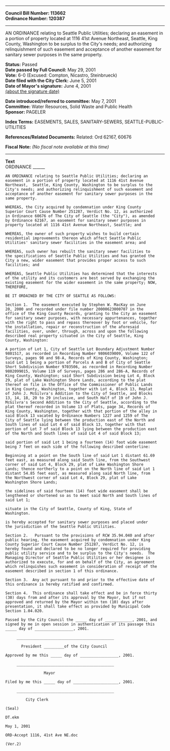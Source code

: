 * * * * *  
  
**Council Bill Number: [](#h0)[](#h2)113662**   
**Ordinance Number: 120387**  
  
* * * * *  
  
AN ORDINANCE relating to Seattle Public Utilities; declaring an easement in a portion of property located at 1116 41st Avenue Northeast, Seattle, King County, Washington to be surplus to the City's needs; and authorizing relinquishment of such easement and acceptance of another easement for sanitary sewer purposes in the same property.  
  
**Status:** Passed   
**Date passed by Full Council:** May 29, 2001   
**Vote:** 6-0 (Excused: Compton, Nicastro, Steinbrueck)   
**Date filed with the City Clerk:** June 5, 2001   
**Date of Mayor's signature:** June 4, 2001   
[(about the signature date)](/~public/approvaldate.htm)   
  
  
**Date introduced/referred to committee:** May 7, 2001   
**Committee:** Water Resources, Solid Waste and Public Health   
**Sponsor:** PAGELER   
  
**Index Terms:** EASEMENTS, SALES, SANITARY-SEWERS, SEATTLE-PUBLIC-UTILITIES  
  
**References/Related Documents:** Related: Ord 62167, 60676  
  
**Fiscal Note:** *(No fiscal note available at this time)*  
  
* * * * *  
  
**Text**  
    ORDINANCE ______  
  
    AN ORDINANCE relating to Seattle Public Utilities; declaring an  
    easement in a portion of property located at 1116 41st Avenue  
    Northeast,  Seattle, King County, Washington to be surplus to the  
    City's needs; and authorizing relinquishment of such easement and  
    acceptance of another easement for sanitary sewer purposes in the  
    same property.  
  
    WHEREAS, the City acquired by condemnation under King County  
    Superior Court Cause Number 251287, Verdict No. 12, as authorized  
    in Ordinance 60676 of The City of Seattle (the "City"), as amended  
    by Ordinance 62167, an easement for sanitary sewer purposes in  
    property located at 1116 41st Avenue Northeast, Seattle; and  
  
    WHEREAS, the owner of such property wishes to build certain  
    residential improvements thereon which affect Seattle Public  
    Utilities' sanitary sewer facilities in the easement area; and  
  
    WHEREAS, such owner has rebuilt the sanitary sewer facilities to  
    the specifications of Seattle Public Utilities and has granted the  
    City a new, wider easement that provides proper access to such  
    facilities; and  
  
    WHEREAS, Seattle Public Utilities has determined that the interests  
    of the utility and its customers are best served by exchanging the  
    existing easement for the wider easement in the same property; NOW,  
    THEREFORE,  
  
    BE IT ORDAINED BY THE CITY OF SEATTLE AS FOLLOWS:  
  
    Section 1.  The easement executed by Stephen W. MacKay on June  
    20, 2000 and recorded under file number 20000623000707 in the  
    office of the King County Records, granting to the City an easement  
    for sanitary sewer purposes, with necessary appurtenances, together  
    with the right to pass and repass thereover by foot or vehicle, for  
    the installation, repair or reconstruction of the aforesaid  
    facilities, over, under, through, across and upon the following  
    described real property situated in the City of Seattle, King  
    County, Washington:  
  
    A portion of Lot 1, City of Seattle Lot Boundary Adjustment Number  
    9801517, as recorded in Recording Number 9806039009, Volume 122 of  
    Surveys, pages 98 and 98-A, Records of King County, Washington;  
    said Lot 1 being a portion of Parcels A and B of City of Seattle  
    Short Subdivision Number 9703506, as recorded in Recording Number  
    9802099015, Volume 119 of Surveys, pages 286 and 286-A, Records of  
    King County, Washington; said Short Subdivision being Lot 4, Block  
    29, plat of Lake Washington Shore Lands, according to the plat  
    thereof on file in the Office of the Commissioner of Public Lands  
    in King County, Washington, together with Lot 4, Block 13, Replat  
    of John J. McGilvra's Addition to the City of Seattle, and Blocks  
    13, 14, 18, 20 to 29 inclusive, and South Half of 19 of John J.  
    McGilvra's Second Addition to the City of Seattle, according to the  
    plat thereof recorded in Volume 13 of Plats, page 34, Records of  
    King County, Washington, together with that portion of the alley in  
    said Block 13 vacated by Ordinance Numbers 1227 and 1259 of The  
    City of Seattle lying between the production east of the North and  
    South lines of said Lot 4 of said Block 13, together with that  
    portion of Lot 7 of said Block 13 lying between the production east  
    of the North and South lines of said Lot 4 of said Block 13;  
  
    said portion of said Lot 1 being a fourteen (14) foot wide easement  
    being 7 feet on each side of the following described centerline:  
  
    Beginning at a point on the South line of said Lot 1 distant 61.69  
    feet east, as measured along said South line, from the Southwest  
    corner of said Lot 4, Block 29, plat of Lake Washington Shore  
    Lands; thence northerly to a point on the North line of said Lot 1  
    distant 54.85 feet east, as measured along said North line, from  
    the Northwest corner of said Lot 4, Block 29, plat of Lake  
    Washington Shore Lands;  
  
    the sidelines of said fourteen (14) foot wide easement shall be  
    lengthened or shortened so as to meet said North and South lines of  
    said Lot 1;  
  
    situate in the City of Seattle, County of King, State of  
    Washington.  
  
    is hereby accepted for sanitary sewer purposes and placed under  
    the jurisdiction of the Seattle Public Utilities.  
  
    Section 2.   Pursuant to the provisions of RCW 35.94.040 and after  
    public hearing, the easement acquired by condemnation under King  
    County Superior Court Cause Number 251287, Verdict No. 12, is  
    hereby found and declared to be no longer required for providing  
    public utility service and to be surplus to the City's needs.  The  
    Managing Director of Seattle Public Utilities or her designee is  
    authorized to execute, for and on behalf of the City, an agreement  
    which relinquishes such easement in consideration of receipt of the  
    easement described in section 1 of this ordinance.  
  
    Section 3.  Any act pursuant to and prior to the effective date of  
    this ordinance is hereby ratified and confirmed.  
  
    Section 4.  This ordinance shall take effect and be in force thirty  
    (30) days from and after its approval by the Mayor, but if not  
    approved and returned by the Mayor within ten (10) days after  
    presentation, it shall take effect as provided by Municipal Code  
    Section 1.04.020.  
  
    Passed by the City Council the _____ day of ____________, 2001, and  
    signed by me in open session in authentication of its passage this  
    _____ day of _________________, 2001.  
  
         ___________________________________________  
  
           President _________of the City Council  
  
    Approved by me this _____ day of _________________, 2001.  
  
         ___________________________________________  
  
                     Mayor  
  
    Filed by me this _____ day of ____________________, 2001.  
  
         ___________________________________________  
  
             City Clerk  
  
    (Seal)  
  
    DT.ekm  
  
    May 1, 2001  
  
    ORD-Accept 1116, 41st Ave NE.doc  
  
    (Ver.2)  
